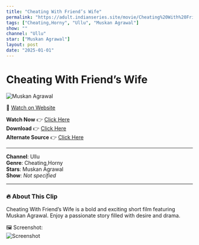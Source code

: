 ```yaml
---
title: "Cheating With Friend’s Wife"
permalink: "https://adult.indianseries.site/movie/Cheating%20With%20Friend%E2%80%99s%20Wife"
tags: ["Cheating,Horny", "Ullu", "Muskan Agrawal"]
show: ""
channel: "Ullu"
star: ["Muskan Agrawal"]
layout: post
date: "2025-01-01"
---
```


# Cheating With Friend’s Wife

![Muskan Agrawal](https://shorts.desisins.com/wp-content/uploads/2024/02/Muskaan-Seduced-and-Fucked-DesiSins.com_.jpg)

🔗 [Watch on Website](https://adult.indianseries.site/movie/Cheating%20With%20Friend%E2%80%99s%20Wife)

**Watch Now** 👉 [Click Here](https://adult.indianseries.site/movie/Cheating%20With%20Friend%E2%80%99s%20Wife)  
**Download** 👉 [Click Here](https://adult.indianseries.site/movie/Cheating%20With%20Friend%E2%80%99s%20Wife)  
**Alternate Source** 👉 [Click Here](https://adult.indianseries.site/movie/Cheating%20With%20Friend%E2%80%99s%20Wife)

---

**Channel**: Ullu  
**Genre**: Cheating,Horny  
**Stars**: Muskan Agrawal  
**Show**: *Not specified*

---

### 🔥 About This Clip

Cheating With Friend’s Wife is a bold and exciting short film featuring Muskan Agrawal. Enjoy a passionate story filled with desire and drama.
 
🖼️ Screenshot:  
![Screenshot](https://shorts.desisins.com/wp-content/uploads/2024/02/Muskaan-Seduced-and-Fucked-DesiSins.com_.jpg)
